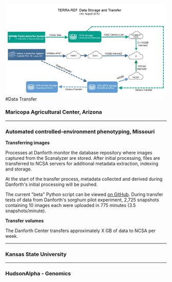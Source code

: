 ![](/assets/Transfer.jpg)#Data Transfer

### Maricopa Agricultural Center, Arizona


------------------------
### Automated controlled-environment phenotyping, Missouri

**Transferring images**

Processes at Danforth monitor the database repository where images captured from the Scanalyzer are stored. After initial processing, files are transferred to NCSA servers for additional metadata extraction, indexing and storage.

At the start of the transfer process, metadata collected and derived during Danforth's initial processing will be pushed.

The current "beta" Python script can be viewed [on GitHub](https://github.com/terraref/computing-pipeline/blob/master/scripts/PlantcvClowderUploader.py). During transfer tests of data from Danforth's sorghum pilot experiment, 2,725 snapshots containing 10 images each were uploaded in 775 minutes (3.5 snapshots/minute).

**Transfer volumes**

The Danforth Center transfers approximately X GB of data to NCSA per week.

------------------------



### Kansas State University

------------------

### HudsonAlpha - Genomics
